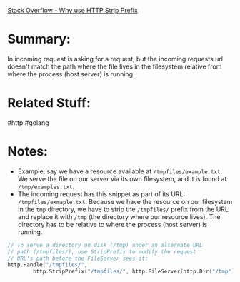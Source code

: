 [Stack Overflow - Why use HTTP Strip Prefix](https://stackoverflow.com/a/27946132)
# Summary:
In incoming request is asking for a request, but the incoming requests url doesn't match the path where the file lives in the filesystem relative from where the process (host server) is running.

# Related Stuff:
#http
#golang

# Notes:
- Example, say we have a resource available at `/tmpfiles/example.txt`. We serve the file on our server via its own filesystem, and it is found at `/tmp/examples.txt`. 
- The incoming request has this snippet as part of its URL: `/tmpfiles/exmaple.txt`. Because we have the resource on our filesystem in the `tmp` directory, we have to strip the `/tmpfiles/` prefix from the URL and replace it with `/tmp` (the directory where our resource lives). The directory has to be relative to where the process (host server)  is running.
```go
// To serve a directory on disk (/tmp) under an alternate URL
// path (/tmpfiles/), use StripPrefix to modify the request
// URL's path before the FileServer sees it:
http.Handle("/tmpfiles/",
        http.StripPrefix("/tmpfiles/", http.FileServer(http.Dir("/tmp"))))
```
